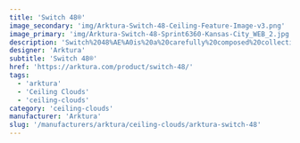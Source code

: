 ```yaml
---
title: 'Switch 48®'
image_secondary: 'img/Arktura-Switch-48-Ceiling-Feature-Image-v3.png'
image_primary: 'img/Arktura-Switch-48-Sprint6360-Kansas-City_WEB_2.jpg'
description: 'Switch%2048%AE%A0is%20a%20carefully%20composed%20collection%20of%20aluminum%A0rods%20held%20in%20three-dimensional%20space.%20The%20preconfigured%20modules%20create%20a%20fine-grained%2C%20multidimensional%20layer%20of%20pattern%20and%20color%20and%20can%20be%20easily%20suspended%20at%20different%20heights%20and%20in%20many%20configurations%20using%20our%20quick%20connect%20system.%20%A0'
designer: 'Arktura'
subtitle: 'Switch 48®'
href: 'https://arktura.com/product/switch-48/'
tags:
  - 'arktura'
  - 'Ceiling Clouds'
  - 'ceiling-clouds'
category: 'ceiling-clouds'
manufacturer: 'Arktura'
slug: '/manufacturers/arktura/ceiling-clouds/arktura-switch-48'
---
```


